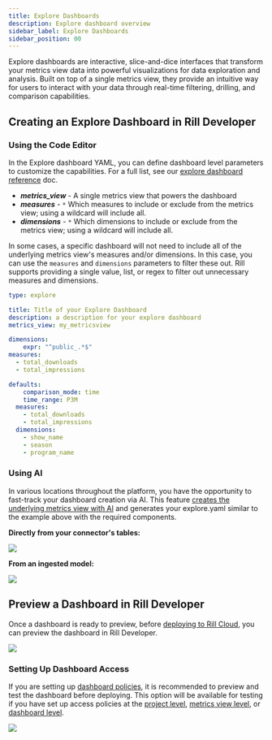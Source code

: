 ```yaml
---
title: Explore Dashboards
description: Explore dashboard overview
sidebar_label: Explore Dashboards
sidebar_position: 00
---
```


Explore dashboards are interactive, slice-and-dice interfaces that transform your metrics view data into powerful visualizations for data exploration and analysis. Built on top of a single metrics view, they provide an intuitive way for users to interact with your data through real-time filtering, drilling, and comparison capabilities.

## Creating an Explore Dashboard in Rill Developer

### Using the Code Editor

In the Explore dashboard YAML, you can define dashboard level parameters to customize the capabilities. For a full list, see our [explore dashboard reference](/reference/project-files/explore-dashboards) doc.

* _**metrics_view**_ - A single metrics view that powers the dashboard
* _**measures**_ - `*` Which measures to include or exclude from the metrics view; using a wildcard will include all.
* _**dimensions**_ - `*` Which dimensions to include or exclude from the metrics view; using a wildcard will include all.

In some cases, a specific dashboard will not need to include all of the underlying metrics view's measures and/or dimensions. In this case, you can use the `measures` and `dimensions` parameters to filter these out. Rill supports providing a single value, list, or regex to filter out unnecessary measures and dimensions.

```yaml
type: explore

title: Title of your Explore Dashboard
description: a description for your explore dashboard
metrics_view: my_metricsview

dimensions:
    expr: "^public_.*$"
measures:
  - total_downloads
  - total_impressions 

defaults:
    comparison_mode: time
    time_range: P3M
  measures:
    - total_downloads
    - total_impressions 
  dimensions:
    - show_name
    - season
    - program_name
```

### Using AI

In various locations throughout the platform, you have the opportunity to fast-track your dashboard creation via AI. This feature [creates the underlying metrics view with AI](/build/metrics-view/what-are-metrics-views#creating-a-metrics-view-with-ai) and generates your explore.yaml similar to the example above with the required components.

**Directly from your connector's tables:**

<img src='/img/build/dashboard/explorable-metrics.png' class='rounded-gif' />
<br />

**From an ingested model:**


<img src='/img/build/metrics-view/create-with-ai.png' class='rounded-gif' />
<br />

## Preview a Dashboard in Rill Developer

Once a dashboard is ready to preview, before [deploying to Rill Cloud](/deploy/deploy-dashboard), you can preview the dashboard in Rill Developer.

<img src='/img/build/dashboard/preview.png' class='rounded-gif' />
<br />

### Setting Up Dashboard Access

If you are setting up [dashboard policies](/build/dashboards/customization#define-dashboard-access), it is recommended to preview and test the dashboard before deploying. This option will be available for testing if you have set up access policies at the [project level](/build/rill-project-file#mock-users), [metrics view level](/build/metrics-view/security), or [dashboard level](/build/dashboards/customization#define-dashboard-access).

<img src='/img/build/dashboard/preview-dashboard.png' class='rounded-gif' />
